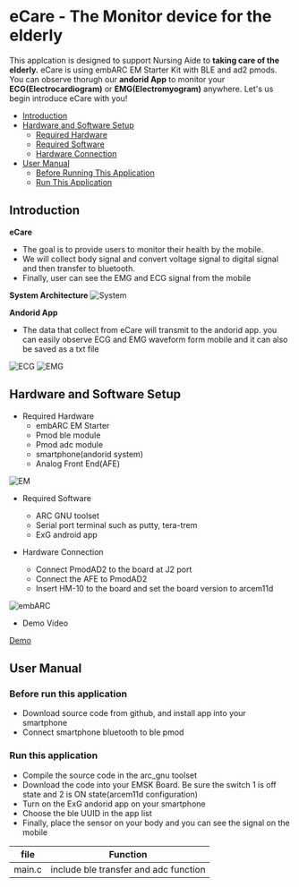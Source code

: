 # eCare - The Monitor device for the elderly
This applcation is designed to support Nursing Aide to **taking care of the elderly.** eCare is using embARC EM Starter Kit with BLE and ad2 pmods. You can observe thorugh our **andorid App** to monitor your **ECG(Electrocardiogram)** or **EMG(Electromyogram)** anywhere.
Let's us begin introduce eCare with you!

* [Introduction](#introduction)
* [Hardware and Software Setup](#hardware-and-software-setup)
	* [Required Hardware](#required-hardware)
	* [Required Software](#required-software)
	* [Hardware Connection](#hardware-connection)
* [User Manual](#user-manual)
	* [Before Running This Application](#before-running-this-application)
	* [Run This Application](#run-this-application)

## Introduction

**eCare**
- The goal is to provide users to monitor their health by the mobile. 
- We will collect body signal and convert voltage signal to digital signal and then transfer to bluetooth.
- Finally, user can see the EMG and ECG signal from the mobile

**System Architecture**
![System](https://imgur.com/ghY7syy)

**Andorid App**
- The data that collect from eCare will transmit to the andorid app. you can easily observe ECG and EMG waveform form mobile and it can also be saved as a txt file

![ECG](https://imgur.com/uQ2K9uZ)
![EMG](https://imgur.com/TpbTt8X)



## Hardware and Software Setup

* Required Hardware
  - embARC EM Starter
  - Pmod ble module
  - Pmod adc module
  - smartphone(andorid system)
  - Analog Front End(AFE)
  
![EM](https://imgur.com/TnxRAPJ)

* Required Software 
  - ARC GNU toolset
  - Serial port terminal such as putty, tera-trem
  - ExG android app
  
* Hardware Connection
  - Connect PmodAD2 to the board at J2 port
  - Connect the AFE to PmodAD2
  - Insert HM-10 to the board  and set the board version to arcem11d

![embARC](https://imgur.com/EpYaR3I)

* Demo Video

[ Demo ][6]

## User Manual

### Before run this application

- Download source code from github, and install app into your smartphone
- Connect smartphone bluetooth to ble pmod

### Run this application

- Compile the source code in the arc_gnu toolset
- Download the code into your EMSK Board. Be sure the switch 1 is off state and 2 is ON state(arcem11d configuration)
- Turn on the ExG andorid app on your smartphone
- Choose the ble UUID in the app list
- Finally, place the sensor on your body and you can see the signal on the mobile


|  file               |               Function                    |
| ------------------- | ------------------------------------------|
|  main.c             |   include ble transfer and adc function   |
                                     

[6]: https://v.youku.com/v_show/id_XMzcxMzc5ODI0NA==.html?spm=a2h3j.8428770.3416059.1 " Demo "
